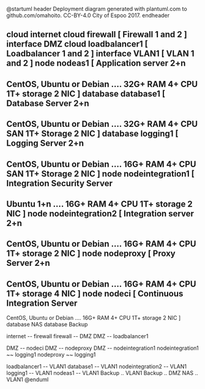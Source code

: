 @startuml
header
Deployment diagram generated with plantuml.com to github.com/omahoito. CC-BY-4.0 City of Espoo 2017.
endheader

cloud internet
cloud firewall [ 
Firewall 1 and 2
]
interface DMZ
cloud loadbalancer1 [ 
Loadbalancer 1 and 2
]
interface VLAN1 [
VLAN 1 and 2 
]
node nodeas1 [
Application server 
2+n
----
CentOS, Ubuntu or Debian
....
32G+ RAM
4+ CPU
1T+ storage
2 NIC
]
database database1 [
Database Server 
2+n
----
CentOS, Ubuntu or Debian
....
32G+ RAM
4+ CPU
SAN 1T+ Storage
2 NIC
]
database logging1 [
Logging Server 
2+n
----
CentOS, Ubuntu or Debian
....
16G+ RAM
4+ CPU
SAN 1T+ Storage
2 NIC
]
node nodeintegration1 [
Integration Security Server
----
Ubuntu
1+n
....
16G+ RAM
4+ CPU
1T+ storage
2 NIC
]
node nodeintegration2 [
Integration server
2+n
----
CentOS, Ubuntu or Debian
....
16G+ RAM
4+ CPU
1T+ storage
2 NIC
]
node nodeproxy [
Proxy Server
2+n
----
CentOS, Ubuntu or Debian
....
16G+ RAM
4+ CPU
1T+ storage
4 NIC
]
node nodeci [
Continuous Integration Server
----
CentOS, Ubuntu or Debian
....
16G+ RAM
4+ CPU
1T+ storage
2 NIC
]
database NAS
database Backup

internet -- firewall
firewall -- DMZ 
DMZ -- loadbalancer1 

DMZ -- nodeci
DMZ -- nodeproxy
DMZ -- nodeintegration1
nodeintegration1 ~~ logging1
nodeproxy ~~ logging1

loadbalancer1 -- VLAN1
database1 -- VLAN1
nodeintegration2 -- VLAN1
logging1 -- VLAN1
nodeas1 -- VLAN1
Backup .. VLAN1
Backup .. DMZ
NAS .. VLAN1
@enduml
